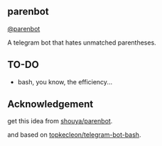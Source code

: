 ## parenbot

[@parenbot](https://telegram.me/parenbot)

A telegram bot that hates unmatched parentheses.

## TO-DO

* bash, you know, the efficiency...

## Acknowledgement

get this idea from [shouya/parenbot](https://github.com/shouya/parenbot).

and based on [topkecleon/telegram-bot-bash](https://github.com/topkecleon/telegram-bot-bash).
